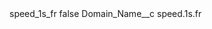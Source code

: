 <?xml version="1.0" encoding="UTF-8"?>
<CustomMetadata xmlns="http://soap.sforce.com/2006/04/metadata" xmlns:xsi="http://www.w3.org/2001/XMLSchema-instance" xmlns:xsd="http://www.w3.org/2001/XMLSchema">
    <label>speed_1s_fr</label>
    <protected>false</protected>
    <values>
        <field>Domain_Name__c</field>
        <value xsi:type="xsd:string">speed.1s.fr</value>
    </values>
</CustomMetadata>
